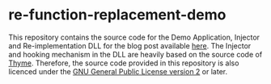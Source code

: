 # re-function-replacement-demo
This repository contains the source code for the Demo Application, Injector and Re-implementation DLL for the blog post available [here](https://everthessel.nl/blog/dll-injection-function-hooking/).
The Injector and hooking mechanism in the DLL are heavily based on the source code of [Thyme](https://github.com/TheAssemblyArmada/Thyme). Therefore, the source code provided in this repository is also licenced under the [GNU General Public License version 2](https://www.gnu.org/licenses/old-licenses/gpl-2.0.html) or later.